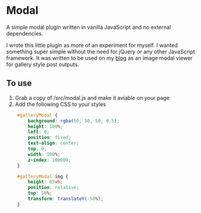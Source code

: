 # Modal

A simple modal plugin written in vanilla JavaScript and no external dependencies.


I wrote this little plugin as more of an experiment for myself. I wanted something super simple without the need for jQuery or any other JavaScript framework.
It was written to be used on my [blog](http://matthewroach.me) as an image modal viewer for gallery style post outputs.


## To use

1. Grab a copy of /src/modal.js and make it aviable on your page
2. Add the following CSS to your styles

```css
	#galleryModal {
		background: rgba(50, 50, 50, 0.5);
		height: 100%;
		left: 0;
		position: fixed;
		text-align: center;
		top: 0;
		width: 100%;
		z-index: 100000;
	}

	#galleryModal img {
		height: 85vh;
		position: relative;
		top: 50%;
		transform: translateY(-50%);
	}
```
